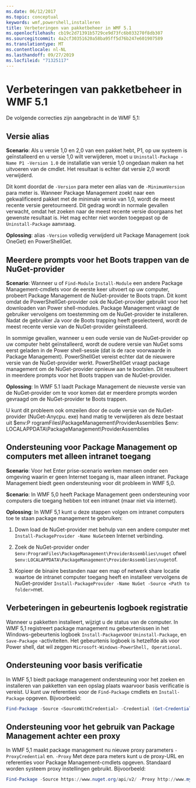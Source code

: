 ```yaml
---
ms.date: 06/12/2017
ms.topic: conceptual
keywords: wmf,powershell,installeren
title: Verbeteringen van pakketbeheer in WMF 5.1
ms.openlocfilehash: cb19c2d71391b5729ce9d73fc6b033270f8db307
ms.sourcegitcommit: 4a2cf30351620a58ba95ff5d76b247e601907589
ms.translationtype: MT
ms.contentlocale: nl-NL
ms.lasthandoff: 09/27/2019
ms.locfileid: "71325117"
---
```

# <a name="improvements-to-package-management-in-wmf-51"></a>Verbeteringen van pakketbeheer in WMF 5.1

De volgende correcties zijn aangebracht in de WMF 5,1:

## <a name="version-alias"></a>Versie alias

**Scenario**: Als u versie 1,0 en 2,0 van een pakket hebt, P1, op uw systeem is geïnstalleerd en u versie 1,0 wilt verwijderen, moet u `Uninstall-Package -Name P1 -Version 1.0` de installatie van versie 1,0 ongedaan maken na het uitvoeren van de cmdlet. Het resultaat is echter dat versie 2,0 wordt verwijderd.

Dit komt doordat de `-Version` para meter een alias van de `-MinimumVersion` para meter is. Wanneer Package Management zoekt naar een gekwalificeerd pakket met de minimale versie van 1,0, wordt de meest recente versie geretourneerd. Dit gedrag wordt in normale gevallen verwacht, omdat het zoeken naar de meest recente versie doorgaans het gewenste resultaat is. Het mag echter niet worden toegepast op de `Uninstall-Package` aanvraag.

**Oplossing**: alias `-Version` volledig verwijderd uit Package Management (ook OneGet) en PowerShellGet.

## <a name="multiple-prompts-for-bootstrapping-the-nuget-provider"></a>Meerdere prompts voor het Boots trappen van de NuGet-provider

**Scenario**: Wanneer u of `Find-Module` `Install-Module` een andere Package Management-cmdlets voor de eerste keer uitvoert op uw computer, probeert Package Management de NuGet-provider te Boots trapn. Dit komt omdat de PowerShellGet-provider ook de NuGet-provider gebruikt voor het downloaden van Power shell-modules.
Package Management vraagt de gebruiker vervolgens om toestemming om de NuGet-provider te installeren. Nadat de gebruiker Ja voor de Boots trapping heeft geselecteerd, wordt de meest recente versie van de NuGet-provider geïnstalleerd.

In sommige gevallen, wanneer u een oude versie van de NuGet-provider op uw computer hebt geïnstalleerd, wordt de oudere versie van NuGet soms eerst geladen in de Power shell-sessie (dat is de race voorwaarde in Package Management). PowerShellGet vereist echter dat de nieuwere versie van de NuGet-provider werkt. PowerShellGet vraagt package management om de NuGet-provider opnieuw aan te bootslen.
Dit resulteert in meerdere prompts voor het Boots trappen van de NuGet-provider.

**Oplossing**: In WMF 5.1 laadt Package Management de nieuwste versie van de NuGet-provider om te voor komen dat er meerdere prompts worden gevraagd om de NuGet-provider te Boots trappen.

U kunt dit probleem ook omzeilen door de oude versie van de NuGet-provider (NuGet-Anycpu. exe) hand matig te verwijderen als deze bestaat uit $env:P rogramFiles\PackageManagement\ProviderAssemblies $env: LOCALAPPDATA\PackageManagement\ProviderAssemblies

## <a name="support-for-packagemanagement-on-computers-with-intranet-access-only"></a>Ondersteuning voor Package Management op computers met alleen intranet toegang

**Scenario**: Voor het Enter prise-scenario werken mensen onder een omgeving waarin er geen Internet toegang is, maar alleen intranet. Package Management biedt geen ondersteuning voor dit probleem in WMF 5,0.

**Scenario**: In WMF 5,0 heeft Package Management geen ondersteuning voor computers die toegang hebben tot een intranet (maar niet via internet).

**Oplossing**: In WMF 5,1 kunt u deze stappen volgen om intranet computers toe te staan package management te gebruiken:

1. Down load de NuGet-provider met behulp van een andere computer met `Install-PackageProvider -Name NuGet`een Internet verbinding.

2. Zoek de NuGet-provider onder `$env:ProgramFiles\PackageManagement\ProviderAssemblies\nuget` ofwel `$env:LOCALAPPDATA\PackageManagement\ProviderAssemblies\nuget`of.

3. Kopieer de binaire bestanden naar een map of netwerk share locatie waartoe de intranet computer toegang heeft en installeer vervolgens de NuGet-provider `Install-PackageProvider -Name NuGet -Source <Path to folder>`met.


## <a name="event-logging-improvements"></a>Verbeteringen in gebeurtenis logboek registratie

Wanneer u pakketten installeert, wijzigt u de status van de computer. In WMF 5,1 registreert package management nu gebeurtenissen in het Windows-gebeurtenis logboek `Install-Package`voor `Uninstall-Package`, en `Save-Package` -activiteiten. Het gebeurtenis logboek is hetzelfde als voor Power shell, dat wil zeggen `Microsoft-Windows-PowerShell, Operational`.

## <a name="support-for-basic-authentication"></a>Ondersteuning voor basis verificatie

In WMF 5,1 biedt package management ondersteuning voor het zoeken en installeren van pakketten van een opslag plaats waarvoor basis verificatie is vereist. U kunt uw referenties voor de `Find-Package` cmdlets en `Install-Package` opgeven. Bijvoorbeeld:

```powershell
Find-Package -Source <SourceWithCredential> -Credential (Get-Credential)
```

## <a name="support-for-using-packagemanagement-behind-a-proxy"></a>Ondersteuning voor het gebruik van Package Management achter een proxy

In WMF 5,1 maakt package management nu nieuwe proxy parameters `-ProxyCredential` en. `-Proxy` Met deze para meters kunt u de proxy-URL en referenties voor Package Management-cmdlets opgeven. Standaard worden systeem proxy instellingen gebruikt. Bijvoorbeeld:

```powershell
Find-Package -Source https://www.nuget.org/api/v2/ -Proxy http://www.myproxyserver.com -ProxyCredential (Get-Credential)
```
